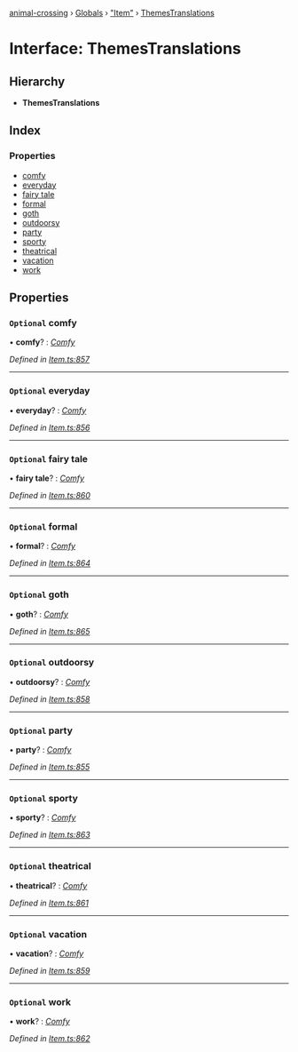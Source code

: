 [animal-crossing](../README.md) › [Globals](../globals.md) › ["Item"](../modules/_item_.md) › [ThemesTranslations](_item_.themestranslations.md)

# Interface: ThemesTranslations

## Hierarchy

* **ThemesTranslations**

## Index

### Properties

* [comfy](_item_.themestranslations.md#optional-comfy)
* [everyday](_item_.themestranslations.md#optional-everyday)
* [fairy tale](_item_.themestranslations.md#optional-fairy-tale)
* [formal](_item_.themestranslations.md#optional-formal)
* [goth](_item_.themestranslations.md#optional-goth)
* [outdoorsy](_item_.themestranslations.md#optional-outdoorsy)
* [party](_item_.themestranslations.md#optional-party)
* [sporty](_item_.themestranslations.md#optional-sporty)
* [theatrical](_item_.themestranslations.md#optional-theatrical)
* [vacation](_item_.themestranslations.md#optional-vacation)
* [work](_item_.themestranslations.md#optional-work)

## Properties

### `Optional` comfy

• **comfy**? : *[Comfy](_item_.comfy.md)*

*Defined in [Item.ts:857](https://github.com/Norviah/animal-crossing/blob/37a256e/module/types/Item.ts#L857)*

___

### `Optional` everyday

• **everyday**? : *[Comfy](_item_.comfy.md)*

*Defined in [Item.ts:856](https://github.com/Norviah/animal-crossing/blob/37a256e/module/types/Item.ts#L856)*

___

### `Optional` fairy tale

• **fairy tale**? : *[Comfy](_item_.comfy.md)*

*Defined in [Item.ts:860](https://github.com/Norviah/animal-crossing/blob/37a256e/module/types/Item.ts#L860)*

___

### `Optional` formal

• **formal**? : *[Comfy](_item_.comfy.md)*

*Defined in [Item.ts:864](https://github.com/Norviah/animal-crossing/blob/37a256e/module/types/Item.ts#L864)*

___

### `Optional` goth

• **goth**? : *[Comfy](_item_.comfy.md)*

*Defined in [Item.ts:865](https://github.com/Norviah/animal-crossing/blob/37a256e/module/types/Item.ts#L865)*

___

### `Optional` outdoorsy

• **outdoorsy**? : *[Comfy](_item_.comfy.md)*

*Defined in [Item.ts:858](https://github.com/Norviah/animal-crossing/blob/37a256e/module/types/Item.ts#L858)*

___

### `Optional` party

• **party**? : *[Comfy](_item_.comfy.md)*

*Defined in [Item.ts:855](https://github.com/Norviah/animal-crossing/blob/37a256e/module/types/Item.ts#L855)*

___

### `Optional` sporty

• **sporty**? : *[Comfy](_item_.comfy.md)*

*Defined in [Item.ts:863](https://github.com/Norviah/animal-crossing/blob/37a256e/module/types/Item.ts#L863)*

___

### `Optional` theatrical

• **theatrical**? : *[Comfy](_item_.comfy.md)*

*Defined in [Item.ts:861](https://github.com/Norviah/animal-crossing/blob/37a256e/module/types/Item.ts#L861)*

___

### `Optional` vacation

• **vacation**? : *[Comfy](_item_.comfy.md)*

*Defined in [Item.ts:859](https://github.com/Norviah/animal-crossing/blob/37a256e/module/types/Item.ts#L859)*

___

### `Optional` work

• **work**? : *[Comfy](_item_.comfy.md)*

*Defined in [Item.ts:862](https://github.com/Norviah/animal-crossing/blob/37a256e/module/types/Item.ts#L862)*
